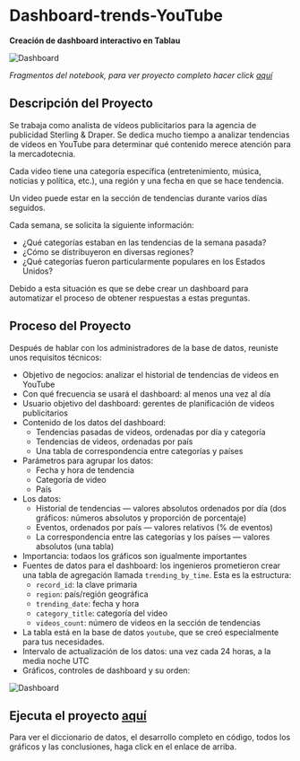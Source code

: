# Dashboard-trends-YouTube
__Creación de dashboard interactivo en Tablau__

<image src="https://github.com/BastianLQ/Dashboard-trends-YouTube/blob/main/dashboard.jpg" alt="Dashboard">

_Fragmentos del notebook, para ver proyecto completo hacer click [aquí](https://portfoliodabastianlopez.on.drv.tw/Portafolio/An%C3%A1lisis%20Instacart.html)_

## Descripción del Proyecto
Se trabaja como analista de vídeos publicitarios para la agencia de publicidad Sterling & Draper. Se dedica mucho tiempo a analizar tendencias de vídeos en YouTube para determinar qué contenido merece atención para la mercadotecnia.

Cada video tiene una categoría específica (entretenimiento, música, noticias y política, etc.), una región y una fecha en que se hace tendencia.

Un video puede estar en la sección de tendencias durante varios días seguidos.

Cada semana, se solicita la siguiente información:

- ¿Qué categorías estaban en las tendencias de la semana pasada?
- ¿Cómo se distribuyeron en diversas regiones?
- ¿Qué categorías fueron particularmente populares en los Estados Unidos?
  
Debido a esta situación es que se debe crear un dashboard para automatizar el proceso de obtener respuestas a estas preguntas.

## Proceso del Proyecto
Después de hablar con los administradores de la base de datos, reuniste unos requisitos técnicos:

- Objetivo de negocios: analizar el historial de tendencias de videos en YouTube
- Con qué frecuencia se usará el dashboard: al menos una vez al día
- Usuario objetivo del dashboard: gerentes de planificación de videos publicitarios
- Contenido de los datos del dashboard:
  - Tendencias pasadas de videos, ordenadas por día y categoría
  - Tendencias de videos, ordenadas por país
  - Una tabla de correspondencia entre categorías y países
- Parámetros para agrupar los datos:
  - Fecha y hora de tendencia
  - Categoría de video
  - País
- Los datos:
  - Historial de tendencias — valores absolutos ordenados por día (dos gráficos: números absolutos y proporción de porcentaje)
  - Eventos, ordenados por país — valores relativos (% de eventos)
  - La correspondencia entre las categorías y los países — valores absolutos (una tabla)
- Importancia: todaos los gráficos son igualmente importantes
- Fuentes de datos para el dashboard: los ingenieros prometieron crear una tabla de agregación llamada `trending_by_time`. Esta es la estructura:
  - `record_id`: la clave primaria
  - `region`: país/región geográfica
  - `trending_date`: fecha y hora
  - `category_title`: categoría del video
  - `videos_count`: número de videos en la sección de tendencias
- La tabla está en la base de datos `youtube`, que se creó especialmente para tus necesidades.
- Intervalo de actualización de los datos: una vez cada 24 horas, a la media noche UTC
- Gráficos, controles de dashboard y su orden:
<image src="https://github.com/BastianLQ/Dashboard-trends-YouTube/blob/main/dashboard.jpg" alt="Dashboard">

## Ejecuta el proyecto [aquí](https://portfoliodabastianlopez.on.drv.tw/Portafolio/An%C3%A1lisis%20Instacart.html)
Para ver el diccionario de datos, el desarrollo completo en código, todos los gráficos y las conclusiones, haga click en el enlace de arriba.
